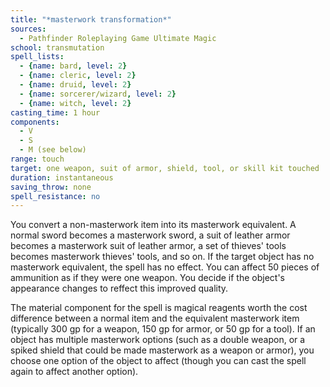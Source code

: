 ```yaml
---
title: "*masterwork transformation*"
sources:
  - Pathfinder Roleplaying Game Ultimate Magic
school: transmutation
spell_lists:
  - {name: bard, level: 2}
  - {name: cleric, level: 2}
  - {name: druid, level: 2}
  - {name: sorcerer/wizard, level: 2}
  - {name: witch, level: 2}
casting_time: 1 hour
components:
  - V
  - S
  - M (see below)
range: touch
target: one weapon, suit of armor, shield, tool, or skill kit touched
duration: instantaneous
saving_throw: none
spell_resistance: no
---
```


You convert a non-masterwork item into its masterwork equivalent. A normal sword becomes a masterwork sword, a suit of leather armor becomes a masterwork suit of leather armor, a set of thieves' tools becomes masterwork thieves' tools, and so on. If the target object has no masterwork equivalent, the spell has no effect. You can affect 50 pieces of ammunition as if they were one weapon. You decide if the object's appearance changes to reffect this improved quality.

The material component for the spell is magical reagents worth the cost difference between a normal item and the equivalent masterwork item (typically 300 gp for a weapon, 150 gp for armor, or 50 gp for a tool). If an object has multiple masterwork options (such as a double weapon, or a spiked shield that could be made masterwork as a weapon or armor), you choose one option of the object to affect (though you can cast the spell again to affect another option).

